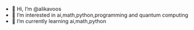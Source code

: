 - 👋 Hi, I’m @alikavoos
- 👀 I’m interested in ai,math,python,programming and quantum computing
- 🌱 I’m currently learning ai,math,python



<!---
alikavoos/alikavoos is a ✨ special ✨ repository because its `README.md` (this file) appears on your GitHub profile.
You can click the Preview link to take a look at your changes.
--->
